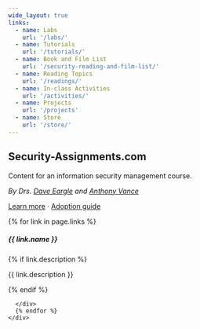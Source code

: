 ```yaml
---
wide_layout: true
links:
  - name: Labs
    url: '/labs/'
  - name: Tutorials
    url: '/tutorials/'
  - name: Book and Film List
    url: '/security-reading-and-film-list/'
  - name: Reading Topics
    url: '/readings/'
  - name: In-class Activities
    url: '/activities/'
  - name: Projects
    url: '/projects'
  - name: Store
    url: '/store/'
---
```


<section class="jumbotron text-center">
  <div class="container">
    <h1 class="title jumbotron-heading">Security-Assignments.com</h1>
    <p class="lead text-muted mb-0">Content for an information security management course.</p>
    <p class="text-muted"><em>By Drs. <a href='https://daveeargle.com'>Dave Eargle</a> and <a href='https://anthonyvance.com/'>Anthony Vance</a></em></p>
    <p>
      <a class='btn btn-primary' href="{{ site.baseurl }}{% link about.md %}">Learn more</a>
      <span class="px-1">·</span>
      <a href="{{ site.baseurl }}{% link instructor-adoption.md %}">Adoption guide</a>
    </p>

  </div>
</section>

<div class="">
  <div class="container">
    <div class="row">
      {% for link in page.links %}
      <div class="col-sm-6">
        <div class="card mb-4 shadow-sm">
          <div class="card-body">
            <h5 class="card-title mb-0">{{ link.name }}</h5>
            {% if link.description %}<p class="card-text">{{ link.description }}</p>{% endif %}
            <a href="{{ link.url | relative_url }}" class="stretched-link"></a>
          </div>
        </div>


      </div>
      {% endfor %}
    </div>

  </div>
</div>
